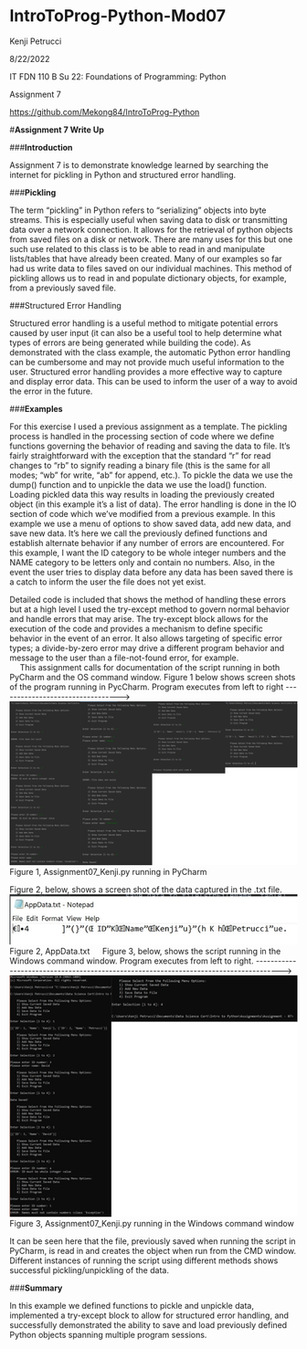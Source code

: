 # IntroToProg-Python-Mod07
Kenji Petrucci

8/22/2022

IT FDN 110 B Su 22: Foundations of Programming: Python

Assignment 7

https://github.com/Mekong84/IntroToProg-Python


#**Assignment 7 Write Up**

###**Introduction**

Assignment 7 is to demonstrate knowledge learned by searching the internet for pickling in Python and structured error handling.  

###**Pickling**

The term “pickling” in Python refers to “serializing” objects into byte streams.  This is especially useful when saving data to disk or transmitting data over a network connection.  It allows for the retrieval of python objects from saved files on a disk or network.  There are many uses for this but one such use related to this class is to be able to read in and manipulate lists/tables that have already been created.  Many of our examples so far had us write data to files saved on our individual machines.  This method of pickling allows us to read in and populate dictionary objects, for example, from a previously saved file.  

###Structured Error Handling

Structured error handling is a useful method to mitigate potential errors caused by user input (it can also be a useful tool to help determine what types of errors are being generated while building the code).  As demonstrated with the class example, the automatic Python error handling can be cumbersome and may not provide much useful information to the user.  Structured error handling provides a more effective way to capture and display error data.  This can be used to inform the user of a way to avoid the error in the future.  

###**Examples**

For this exercise I used a previous assignment as a template.  The pickling process is handled in the processing section of code where we define functions governing the behavior of reading and saving the data to file.  It’s fairly straightforward with the exception that the standard “r” for read changes to “rb” to signify reading a binary file (this is the same for all modes; “wb” for write, “ab” for append, etc.).  To pickle the data we use the dump() function and to unpickle the data we use the load() function.  Loading pickled data this way results in loading the previously created object (in this example it’s a list of data).
The error handling is done in the IO section of code which we’ve modified from a previous example.  In this example we use a menu of options to show saved data, add new data, and save new data.  It’s here we call the previously defined functions and establish alternate behavior if any number of errors are encountered.  For this example, I want the ID category to be whole integer numbers and the NAME category to be letters only and contain no numbers.  Also, in the event the user tries to display data before any data has been saved there is a catch to inform the user the file does not yet exist.  

Detailed code is included that shows the method of handling these errors but at a high level I used the try-except method to govern normal behavior and handle errors that may arise.  The try-except block allows for the execution of the code and provides a mechanism to define specific behavior in the event of an error.  It also allows targeting of specific error types; a divide-by-zero error may drive a different program behavior and message to the user than a file-not-found error, for example.    
 
This assignment calls for documentation of the script running in both PyCharm and the OS command window.  Figure 1 below shows screen shots of the program running in PycCharm.  Program executes from left to right --------------------------------->
 ![Figure 1, Assignment07_Kenji.py running in PyCharm](PyCharm.jpg)
Figure 1, Assignment07_Kenji.py running in PyCharm

Figure 2, below, shows a screen shot of the data captured in the .txt file.
 ![Figure 2](saved_file_screen_shot.jpg)
Figure 2, AppData.txt
 
Figure 3, below, shows the script running in the Windows command window.  Program executes from left to right. ------------------------------------------------------------------------------------->
 ![Fgure 3](CMD.jpg)
Figure 3, Assignment07_Kenji.py running in the Windows command window

It can be seen here that the file, previously saved when running the script in PyCharm, is read in and creates the object when run from the CMD window.  Different instances of running the script using different methods shows successful pickling/unpickling of the data.

###**Summary**

In this example we defined functions to pickle and unpickle data, implemented a try-except block to allow for structured error handling, and successfully demonstrated the ability to save and load previously defined Python objects spanning multiple program sessions.  
